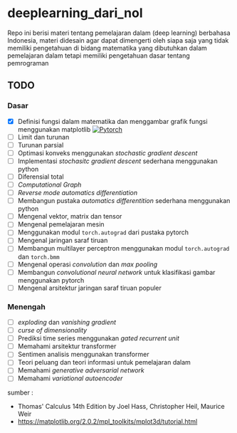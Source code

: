 # deeplearning_dari_nol
Repo ini berisi materi tentang pemelajaran dalam (deep learning) berbahasa Indonesia, materi didesain agar dapat dimengerti oleh siapa saja yang tidak memiliki pengetahuan di bidang matematika yang dibutuhkan dalam pemelajaran dalam tetapi memiliki pengetahuan dasar tentang pemrograman

## TODO
### Dasar
- [x] Definisi fungsi dalam matematika dan menggambar grafik fungsi menggunakan matplotlib [![Pytorch](https://colab.research.google.com/assets/colab-badge.svg)](https://colab.research.google.com/github/kikirizki/deeplearning_dari_nol/blob/main/fungsi_dalam_matematika.ipynb)
- [ ] Limit dan turunan
- [ ] Turunan parsial
- [ ] Optimasi konveks menggunakan *stochastic gradient descent*
- [ ] Implementasi *stochasitc gradient descent* sederhana menggunakan python
- [ ] Diferensial total
- [ ] *Computational Graph*
- [ ] *Reverse mode automatics differentiation*
- [ ] Membangun pustaka *automatics differentition* sederhana menggunakan python
- [ ] Mengenal vektor, matrix dan tensor
- [ ] Mengenal pemelajaran mesin
- [ ] Menggunakan modul ``torch.autograd`` dari pustaka pytorch 
- [ ] Mengenal jaringan saraf tiruan
- [ ] Membangun multilayer perceptron menggunakan modul ``torch.autograd`` dan ``torch.bmm``
- [ ] Mengenal operasi *convolution* dan *max pooling* 
- [ ] Membangun *convolutional neural network* untuk klasifikasi gambar menggunakan pytorch
- [ ] Mengenal arsitektur jaringan saraf tiruan populer
### Menengah
- [ ] *exploding* dan *vanishing gradient*
- [ ] *curse of dimensionality*
- [ ] Prediksi time series menggunakan *gated recurrent unit*
- [ ] Memahami arsitektur transformer
- [ ] Sentimen analisis menggunakan transformer
- [ ] Teori peluang dan teori informasi untuk pemelajaran dalam
- [ ] Memahami *generative adversarial network*
- [ ] Memahami *variational autoencoder*
  
sumber :

- Thomas' Calculus 14th Edition by Joel Hass, Christopher Heil, Maurice Weir
- https://matplotlib.org/2.0.2/mpl_toolkits/mplot3d/tutorial.html
